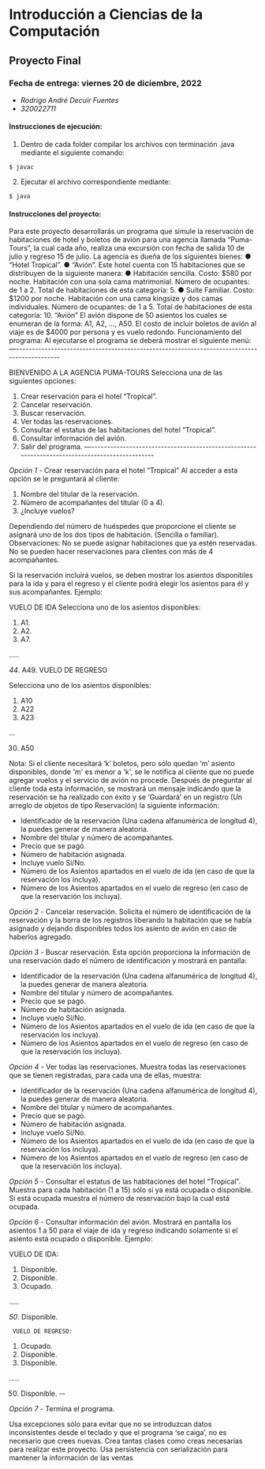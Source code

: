 Introducción a Ciencias de la Computación
=========================================

Proyecto Final
-----------

### Fecha de entrega: viernes 20 de diciembre, 2022

* *Rodrigo André Decuir Fuentes*
* *320022711*

#### Instrucciones de ejecución:

1. Dentro de cada folder compilar los archivos con terminación .java mediante el siguiente comando:

```
$ javac
```


2. Ejecutar el archivo correspondiente mediante:

```
$ java
```
#### Instrucciones del proyecto:
Para este proyecto desarrollarás un programa que simule la reservación de habitaciones de
hotel y boletos de avión para una agencia llamada “Puma-Tours”, la cual cada año, realiza
una excursión con fecha de salida 10 de julio y regreso 15 de julio.
La agencia es dueña de los siguientes bienes:
● “Hotel Tropical”.
● “Avión”.
Este hotel cuenta con 15 habitaciones que se distribuyen de la siguiente manera:
● Habitación sencilla.
Costo: $580 por noche.
Habitación con una sola cama matrimonial.
Número de ocupantes: de 1 a 2.
Total de habitaciones de esta categoría: 5.
● Suite Familiar.
Costo: $1200 por noche.
Habitación con una cama kingsize y dos camas individuales.
Número de ocupantes: de 1 a 5.
Total de habitaciones de esta categoría: 10.
“Avión”
El avión dispone de 50 asientos los cuales se enumeran de la forma: A1, A2, …, A50.
El costo de incluir boletos de avión al viaje es de $4000 por persona y es vuelo redondo.
Funcionamiento del programa:
Al ejecutarse el programa se deberá mostrar el siguiente menú:
—--------------------------------------------------------------------------------------------

BIENVENIDO A LA AGENCIA PUMA-TOURS
Selecciona una de las siguientes opciones:
1. Crear reservación para el hotel “Tropical”.
2. Cancelar reservación.
3. Buscar reservación.
4. Ver todas las reservaciones.
5. Consultar el estatus de las habitaciones del hotel “Tropical”.
6. Consultar información del avión.
7. Salir del programa.
—----------------------------------------------------------------------------------------------

*Opción 1* - Crear reservación para el hotel “Tropical”
Al acceder a esta opción se le preguntará al cliente:
1. Nombre del titular de la reservación.
2. Número de acompañantes del titular (0 a 4).
3. ¿Incluye vuelos?

Dependiendo del número de huéspedes que proporcione el cliente se asignará uno de los
dos tipos de habitación. (Sencilla o familiar).
Observaciones: No se puede asignar habitaciones que ya estén reservadas.
No se pueden hacer reservaciones para clientes con más de 4 acompañantes.

Si la reservación incluirá vuelos, se deben mostrar los asientos disponibles para la ida y
para el regreso y el cliente podrá elegir los asientos para él y sus acompañantes.
Ejemplo:

VUELO DE IDA
Selecciona uno de los asientos disponibles:
 1. A1.
 2. A2.
 3. A7.

…..

_44_. A49.
VUELO DE REGRESO

Selecciona uno de los asientos disponibles:
 1. A10
 2. A22
 3. A23

…

 30. A50

Nota: Si el cliente necesitará ‘k’ boletos, pero sólo quedan ‘m’ asiento disponibles, donde
'm' es menor a 'k', se le notifica al cliente que no puede agregar vuelos y el servicio de avión no procede.
Después de preguntar al cliente toda esta información, se mostrará un mensaje indicando
que la reservación se ha realizado con éxito y se ‘Guardará’ en un registro (Un arreglo de
objetos de tipo Reservación) la siguiente información:
- Identificador de la reservación (Una cadena alfanumérica de longitud 4), la puedes
generar de manera aleatoria.
- Nombre del titular y número de acompañantes.
- Precio que se pagó.
- Número de habitación asignada.
- Incluye vuelo Sí/No.
- Número de los Asientos apartados en el vuelo de ida (en caso de que la reservación
los incluya).
- Número de los Asientos apartados en el vuelo de regreso (en caso de que la
reservación los incluya).

*Opción 2* - Cancelar reservación.
Solicita el número de identificación de la reservación y la borra de los registros liberando la
habitación que se había asignado y dejando disponibles todos los asiento de avión en caso
de haberlos agregado.

*Opción 3* - Buscar reservación.
Esta opción proporciona la información de una reservación dado el número de identificación
y mostrará en pantalla:
- Identificador de la reservación (Una cadena alfanumérica de longitud 4), la puedes
generar de manera aleatoria.
- Nombre del titular y número de acompañantes.
- Precio que se pagó.
- Número de habitación asignada.
- Incluye vuelo Sí/No.
- Número de los Asientos apartados en el vuelo de ida (en caso de que la reservación
los incluya).
- Número de los Asientos apartados en el vuelo de regreso (en caso de que la
reservación los incluya).

*Opción 4* - Ver todas las reservaciones.
Muestra todas las reservaciones que se tienen registradas, para cada una de ellas, muestra:
- Identificador de la reservación (Una cadena alfanumérica de longitud 4), la puedes
generar de manera aleatoria.
- Nombre del titular y número de acompañantes.
- Precio que se pagó.
- Número de habitación asignada.
- Incluye vuelo Sí/No.
- Número de los Asientos apartados en el vuelo de ida (en caso de que la reservación los incluya).
- Número de los Asientos apartados en el vuelo de regreso (en caso de que la reservación los incluya).

*Opción 5* - Consultar el estatus de las habitaciones del hotel “Tropical”.
Muestra para cada habitación (1 a 15) sólo si ya está ocupada o disponible. Si está ocupada
muestra el número de reservación bajo la cual está ocupada.

*Opción 6* - Consultar información del avión.
Mostrará en pantalla los asientos 1 a 50 para el viaje de ida y regreso indicando solamente
si el asiento está ocupado o disponible.
Ejemplo:

VUELO DE IDA:
 1. Disponible.
 2. Disponible.
 3. Ocupado.

…..

_50_. Disponible.

     VUELO DE REGRESO:

 1. Ocupado.
 2. Disponible.
 3. Disponible.

…..

 50. Disponible.
--

*Opción 7* - Termina el programa.

Usa excepciones sólo para evitar que no se introduzcan datos inconsistentes desde el teclado y que
el programa ‘se caiga’, no es necesario que crees nuevas.
Crea tantas clases como creas necesarias para realizar este proyecto.
Usa persistencia con serialización para mantener la información de las ventas
